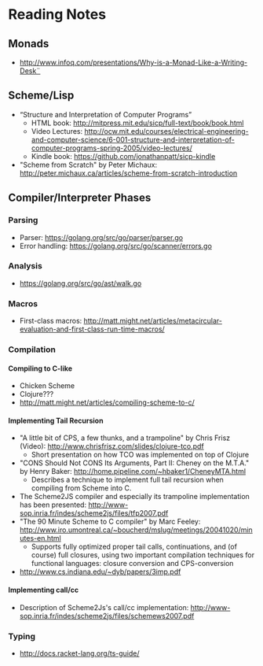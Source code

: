 # Reading Notes

## Monads

- http://www.infoq.com/presentations/Why-is-a-Monad-Like-a-Writing-Desk¨

## Scheme/Lisp

- “Structure and Interpretation of Computer Programs”
  - HTML book: http://mitpress.mit.edu/sicp/full-text/book/book.html
  - Video Lectures: http://ocw.mit.edu/courses/electrical-engineering-and-computer-science/6-001-structure-and-interpretation-of-computer-programs-spring-2005/video-lectures/
  - Kindle book: https://github.com/jonathanpatt/sicp-kindle
- "Scheme from Scratch" by Peter Michaux: http://peter.michaux.ca/articles/scheme-from-scratch-introduction

## Compiler/Interpreter Phases

### Parsing

- Parser: https://golang.org/src/go/parser/parser.go
- Error handling: https://golang.org/src/go/scanner/errors.go

### Analysis

- https://golang.org/src/go/ast/walk.go

### Macros

- First-class macros: http://matt.might.net/articles/metacircular-evaluation-and-first-class-run-time-macros/

### Compilation

#### Compiling to C-like

- Chicken Scheme
- Clojure???
- http://matt.might.net/articles/compiling-scheme-to-c/

#### Implementing Tail Recursion

- "A little bit of CPS, a few thunks, and a trampoline" by Chris Frisz (Video): http://www.chrisfrisz.com/slides/clojure-tco.pdf
  - Short presentation on how TCO was implemented on top of Clojure
- "CONS Should Not CONS Its Arguments, Part II: Cheney on the M.T.A." by Henry Baker: http://home.pipeline.com/~hbaker1/CheneyMTA.html
  - Describes a technique to implement full tail recursion when compiling from Scheme into C.
- The Scheme2JS compiler and especially its trampoline implementation has been presented: http://www-sop.inria.fr/indes/scheme2js/files/tfp2007.pdf
- "The 90 Minute Scheme to C compiler" by Marc Feeley: http://www.iro.umontreal.ca/~boucherd/mslug/meetings/20041020/minutes-en.html
  - Supports fully optimized proper tail calls, continuations, and (of course) full closures, using two important compilation techniques for functional languages: closure conversion and CPS-conversion
- http://www.cs.indiana.edu/~dyb/papers/3imp.pdf

#### Implementing call/cc

- Description of Scheme2Js's call/cc implementation: http://www-sop.inria.fr/indes/scheme2js/files/schemews2007.pdf


### Typing

- http://docs.racket-lang.org/ts-guide/

